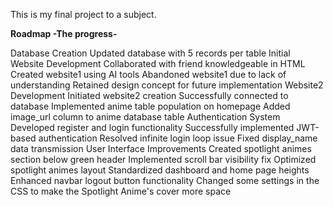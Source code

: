 This is my final project to a subject.

**Roadmap -The progress-**

Database Creation
Updated database with 5 records per table
Initial Website Development
Collaborated with friend knowledgeable in HTML
Created website1 using AI tools
Abandoned website1 due to lack of understanding
Retained design concept for future implementation
Website2 Development
Initiated website2 creation
Successfully connected to database
Implemented anime table population on homepage
Added image_url column to anime database table
Authentication System
Developed register and login functionality
Successfully implemented JWT-based authentication
Resolved infinite login loop issue
Fixed display_name data transmission
User Interface Improvements
Created spotlight animes section below green header
Implemented scroll bar visibility fix
Optimized spotlight animes layout
Standardized dashboard and home page heights
Enhanced navbar logout button functionality
Changed some settings in the CSS to make the Spotlight Anime's cover more space
